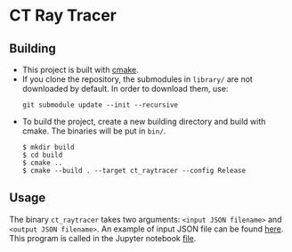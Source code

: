# CT Ray Tracer

## Building

- This project is built with [cmake](https://cmake.org/).
- If you clone the repository, the submodules in `library/` are not downloaded by default. In order to download them, use:
  ```
  git submodule update --init --recursive
  ```
- To build the project, create a new building directory and build with cmake. The binaries will be put in `bin/`.
  ```
  $ mkdir build
  $ cd build
  $ cmake ..
  $ cmake --build . --target ct_raytracer --config Release
  ```

## Usage

The binary `ct_raytracer` takes two arguments: `<input JSON filename>` and `<output JSON filename>`. An example of input JSON file can be found [here](https://raw.githubusercontent.com/xziyue/tomographic-reconstruction/master/script/config.json). This program is called in the Jupyter notebook [file](https://github.com/xziyue/tomographic-reconstruction/blob/master/script/ct.ipynb).

